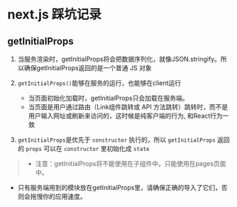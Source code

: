 # next.js 踩坑记录

## getInitialProps

1. 当服务渲染时，getInitialProps将会把数据序列化，就像JSON.stringify。所以确保getInitialProps返回的是一个普通 JS 对象

2. `getInitialProps()`能够在服务的运行，也能够在client运行
    - 当页面初始化加载时，getInitialProps只会加载在服务端。
    - 当页面是用户通过路由（Link组件跳转或 API 方法跳转）跳转时，而不是用户输入网址或刷新来访问的，这时候是纯客户端的行为, 和React行为一致
   
3. `getInitialProps`是优先于 `constructor` 执行的，所以 `getInitialProps` 返回的 `props` 可以在 `constructor` 里初始化成 `state`
 
 > - 注意：getInitialProps将不能使用在子组件中。只能使用在pages页面中。
   - 只有服务端用到的模块放在getInitialProps里，请确保正确的导入了它们，否则会拖慢你的应用速度。
